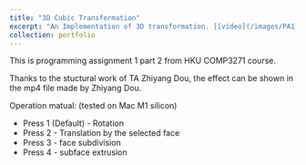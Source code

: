 ```yaml
---
title: "3D Cubic Transformation"
excerpt: "An Implementation of 3D transformation. [[video](/images/PA1_demo.mp4)]"
collection: portfolio
---
```


This is programming assignment 1 part 2 from HKU COMP3271 course.

Thanks to the stuctural work of TA Zhiyang Dou, the effect can be shown in the mp4 file made by Zhiyang Dou.

Operation matual: (tested on Mac M1 silicon)
+ Press 1 (Default) - Rotation
+ Press 2 - Translation by the selected face
+ Press 3 - face subdivision
+ Press 4 - subface extrusion
